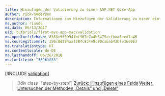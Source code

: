 ```yaml
---
title: Hinzufügen der Validierung zu einer ASP.NET Core-App
author: rick-anderson
description: Informationen zum Hinzufügen der Validierung zu einer einfachen ASP.NET Core-App.
ms.author: riande
ms.date: 06/13/2017
uid: tutorials/first-mvc-app-mac/validation
ms.openlocfilehash: 8368e9f0994fbf907e7a4b6475acfbaa1eed1a46
ms.sourcegitcommit: 356c8d394aaf384c834e9c90cabab43bfe36e063
ms.translationtype: HT
ms.contentlocale: de-DE
ms.lasthandoff: 06/26/2018
ms.locfileid: "36961083"
---
```

[!INCLUDE [validation](../../includes/mvc-intro/validation.md)]

> [!div class="step-by-step"]
> [Zurück: Hinzufügen eines Felds](new-field.md)
> [Weiter: Untersuchen der Methoden „Details“ und „Delete“](xref:tutorials/first-mvc-app/details)


